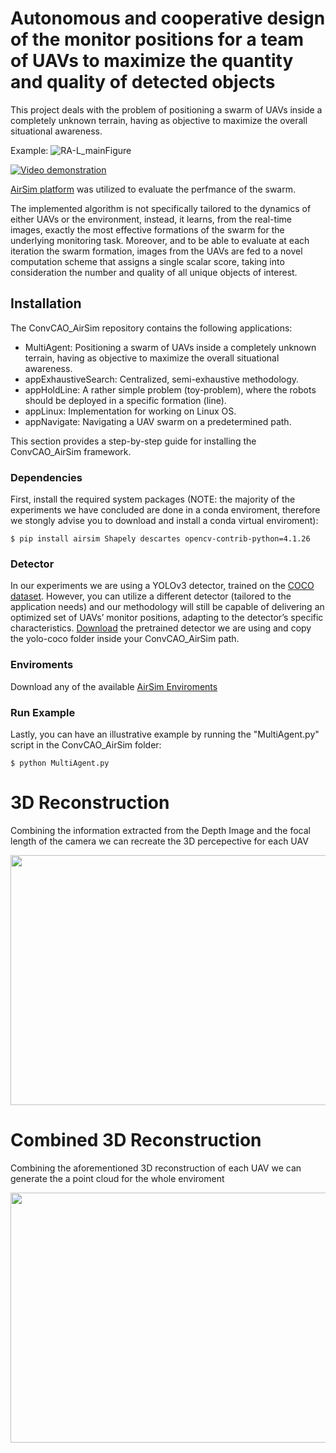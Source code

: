 # Autonomous and cooperative design of the monitor positions for a team of UAVs to maximize the quantity and quality of detected objects #

This project deals with the problem of positioning a swarm of UAVs inside a completely unknown terrain, having as objective to maximize the overall situational awareness.

Example:
![RA-L_mainFigure](http://kapoutsis.info/wp-content/uploads/2020/02/RA-L_mainFigure.png)

[![Video demonstration](http://kapoutsis.info/wp-content/uploads/2020/02/video_thumbnail.png)](https://www.youtube.com/watch?v=L8ycmS20rZs)

[AirSim platform](https://github.com/microsoft/AirSim) was utilized to evaluate the perfmance of the swarm. 

The implemented algorithm is not specifically tailored to the dynamics of either UAVs or the environment, instead, it learns, from the real-time images, exactly the most effective formations of the swarm for the underlying monitoring task. Moreover, and to be able to evaluate at each iteration the swarm formation, images from the UAVs are fed to a novel computation scheme that assigns a single scalar score, taking into consideration the number and quality of all unique objects of interest.

## Installation

The ConvCAO_AirSim repository contains the following applications:
- MultiAgent: Positioning a swarm of UAVs inside a completely unknown terrain, having as objective to maximize the overall situational awareness.
- appExhaustiveSearch: Centralized, semi-exhaustive methodology.
- appHoldLine: A rather simple problem (toy-problem), where the robots should be deployed in a specific formation (line).
- appLinux: Implementation for working on Linux OS.
- appNavigate: Navigating a UAV swarm on a predetermined path.

This section provides a step-by-step guide for installing the ConvCAO_AirSim framework.

### Dependencies

First, install the required system packages 
(NOTE: the majority of the experiments we have concluded are done in a conda enviroment, therefore we stongly advise you to download and install a conda virtual enviroment):
```
$ pip install airsim Shapely descartes opencv-contrib-python=4.1.26
```

### Detector
In our experiments we are using a YOLOv3 detector, trained on the [COCO dataset](http://cocodataset.org/#home). However, you can utilize a different detector (tailored to the application needs) and our methodology will still be capable of delivering an optimized set of UAVs’ monitor positions, adapting to the detector’s specific characteristics. [Download](https://convcao.hopto.org/index.php/s/mh8WIDpprE70SO3) the pretrained detector we are using and copy the yolo-coco folder inside your ConvCAO_AirSim path.

### Enviroments
Download any of the available [AirSim Enviroments](https://github.com/microsoft/AirSim/releases)

### Run Example
Lastly, you can have an illustrative example by running the "MultiAgent.py" script in the ConvCAO_AirSim folder: 
```
$ python MultiAgent.py
```


# 3D Reconstruction #
Combining the information extracted from the Depth Image and the focal length of the camera we can recreate the 3D percepective for each UAV
<p align="center">
  <img width="712" height="400" src="toGiF.gif">
</p>

# Combined 3D Reconstruction #
Combining the aforementioned 3D reconstruction of each UAV we can generate the a point cloud for the whole enviroment 
<p align="center">
  <img width="712" height="400" src="combined.gif">
</p>

